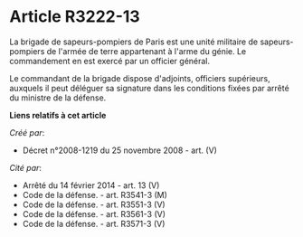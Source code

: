 # Article R3222-13

La brigade de sapeurs-pompiers de Paris est une unité militaire de sapeurs-pompiers de l'armée de terre appartenant à l'arme
du génie. Le commandement en est exercé par un officier général.

Le commandant de la brigade dispose d'adjoints, officiers supérieurs, auxquels il peut déléguer sa signature dans les
conditions fixées par arrêté du ministre de la défense.

**Liens relatifs à cet article**

_Créé par_:

  - Décret n°2008-1219 du 25 novembre 2008 - art. (V)

_Cité par_:

  - Arrêté du 14 février 2014 - art. 13 (V)
  - Code de la défense. - art. R3541-3 (M)
  - Code de la défense. - art. R3551-3 (V)
  - Code de la défense. - art. R3561-3 (V)
  - Code de la défense. - art. R3571-3 (V)
